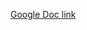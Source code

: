 [Google Doc link](https://docs.google.com/document/d/1FEbL7AbNoddipN_GFJrMCC_fvQXHonTpHVbWnDFZsL8/edit?usp=sharing)
